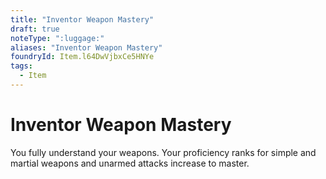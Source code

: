 ```yaml
---
title: "Inventor Weapon Mastery"
draft: true
noteType: ":luggage:"
aliases: "Inventor Weapon Mastery"
foundryId: Item.l64DwVjbxCe5HNYe
tags:
  - Item
---
```


# Inventor Weapon Mastery

You fully understand your weapons. Your proficiency ranks for simple and martial weapons and unarmed attacks increase to master.
